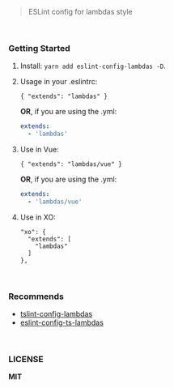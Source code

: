> ESLint config for lambdas style 


<br/>

### Getting Started

1. Install: `yarn add eslint-config-lambdas -D`.

2. Usage in your .eslintrc:

    ```
    { "extends": "lambdas" }
    ```

    **OR**, if you are using the .yml:
    ```yml
    extends:
      - 'lambdas'
    ```

3. Use in Vue:
    ```
    { "extends": "lambdas/vue" }
    ```

    **OR**, if you are using the .yml:
    ```yml
    extends:
      - 'lambdas/vue'
    ```

4. Use in XO:
    ```
    "xo": {
      "extends": [
        "lambdas"
      ]
    },
    ```

<br/>

### Recommends

  - [tslint-config-lambdas](https://github.com/unix/tslint-config-lambdas)
  - [eslint-config-ts-lambdas](https://github.com/unix/eslint-config-ts-lambdas)

<br/>

### LICENSE

**MIT**


